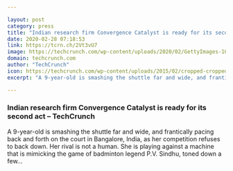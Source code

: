 ```yaml
---

layout: post
category: press
title: "Indian research firm Convergence Catalyst is ready for its second act"
date: 2020-02-28 07:18:53
link: https://tcrn.ch/2Vt3vU7
image: https://techcrunch.com/wp-content/uploads/2020/02/GettyImages-1060535656.jpg?w=599
domain: techcrunch.com
author: "TechCrunch"
icon: https://techcrunch.com/wp-content/uploads/2015/02/cropped-cropped-favicon-gradient.png?w=180
excerpt: "A 9-year-old is smashing the shuttle far and wide, and frantically pacing back and forth on the court in Bangalore, India, as her competition refuses to back down. Her rival is not a human. She is playing against a machine that is mimicking the game of badminton legend P.V. Sindhu, toned down a few…"

---
```


### Indian research firm Convergence Catalyst is ready for its second act – TechCrunch

A 9-year-old is smashing the shuttle far and wide, and frantically pacing back and forth on the court in Bangalore, India, as her competition refuses to back down. Her rival is not a human. She is playing against a machine that is mimicking the game of badminton legend P.V. Sindhu, toned down a few…